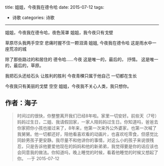 title: 姐姐，今夜我在德令哈
date: 2015-07-12
tags:
- 诗歌
categories: 诗歌
---

姐姐，今夜我在德令哈，夜色笼罩 
姐姐，我今夜只有戈壁 

草原尽头我两手空空 
悲痛时握不住一颗泪滴 
姐姐, 今夜我在德令哈 
这是雨水中一座荒凉的城
 
<!-- more -->

除了那些路过的和居住的 
德令哈……今夜 
这是唯一的，最后的， 抒情。 
这是唯一的，最后的，草原。
 
我把石头还给石头
让胜利的胜利 
今夜青稞只属于他自己 
一切都在生长 

今夜我只有美丽的戈壁 空空 
姐姐，今夜我不关心人类，我只想你。

**作者：海子**
----


> 时间过的很快，你整整离开我们已经8年啦。家里一切安好。前些天（7号）妈妈过生日，二姐、我请假回家，一家人陪妈妈过生日。你知道吗，爸爸去你家把你小孩也接过来了，8年来，他第一次来外公外婆家，也第一次喊了我舅舅。他一切都还好，陪他看喜欢看的动画片，也喜欢吃零食，但感觉比同龄男孩子更安静。我尽量不和他讲你的事情，对这么小的孩子来说很残忍，只是告诉他要爱他现在的妈妈和他的新弟弟，我觉得要是你的话应该也会同意我的做法。你知道吗，晚上睡觉的时候，看着他睡觉的时候又想起了你。
> --于 2015-07-12
